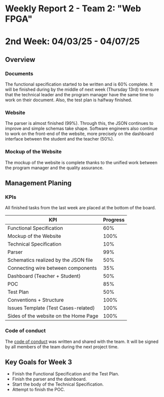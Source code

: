 # Weekly Report 2 - Team 2: "Web FPGA"

# 2nd Week: 04/03/25 - 04/07/25

## Overview

### Documents

The functional specification started to be written and is 60% complete. It will be finished during by the middle of next week (Thursday 13rd) to ensure that the technical leader and the program manager have the same time to work on their document. Also, the test plan is halfway finished.

### Website

The parser is almost finished (99%). Through this, the JSON continues to improve and simple schemas take shape. Software engineers also continue to work on the front-end of the website, more precisely on the dashboard interface between the student and the teacher (50%).

### Mockup of the Website

The mockup of the website is complete thanks to the unified work between the program manager and the quality assurance.

## Management Planing

### KPIs

All finished tasks from the last week are placed at the bottom of the board.

| KPI                                     | Progress |
| --------------------------------------- | -------- |
| Functional Specification                | 60%      |
| Mockup of the Website                   | 100%     |
| Technical Specification                 | 10%      |
| Parser                                  | 99%      |
| Schematics realized by the JSON file    | 50%      |
| Connecting wire between components      | 35%      |
| Dashboard (Teacher + Student)           | 50%      |
| POC                                     | 85%      |
| Test Plan                               | 50%      |
| Conventions + Structure                 | 100%     |
| Issues Template (Test Cases-related)    | 100%     |
| Sides of the website on the Home Page   | 100%     |

### Code of conduct

The [code of conduct](../../../CODE_OF_CONDUCT.md) was written and shared with the team. It will be signed by all members of the team during the next project time.

## Key Goals for Week 3

- Finish the Functional Specification and the Test Plan.
- Finish the parser and the dashboard.
- Start the body of the Technical Specification.
- Attempt to finish the POC.